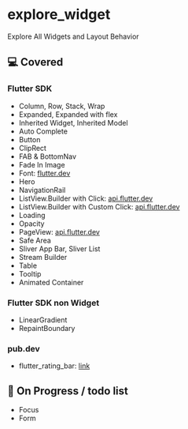 # explore_widget

Explore All Widgets and Layout Behavior

<h2>💻 Covered</h2>

<h3>Flutter SDK</h3>

- Column, Row, Stack, Wrap
- Expanded, Expanded with flex
- Inherited Widget, Inherited Model
- Auto Complete
- Button
- ClipRect
- FAB & BottomNav
- Fade In Image
- Font: [flutter.dev](https://flutter.dev/docs/cookbook/design/fonts)
- Hero
- NavigationRail
- ListView.Builder with Click: [api.flutter.dev](https://api.flutter.dev/flutter/widgets/ListView/ListView.builder.html)
- ListView.Builder with Custom Click: [api.flutter.dev](https://api.flutter.dev/flutter/widgets/ListView/ListView.builder.html)
- Loading
- Opacity
- PageView: [api.flutter.dev](https://api.flutter.dev/flutter/widgets/PageView-class.html)
- Safe Area
- Sliver App Bar, Sliver List
- Stream Builder
- Table
- Tooltip
- Animated Container

<h3>Flutter SDK non Widget</h3>

- LinearGradient
- RepaintBoundary

<h3>pub.dev</h3>

- flutter_rating_bar: [link](https://pub.dev/packages/flutter_rating_bar)

<h2>🔭 On Progress / todo list </h2>

- Focus
- Form